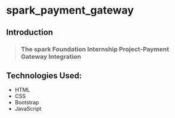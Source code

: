 # spark_payment_gateway

## Introduction
> ### The spark Foundation Internship Project-Payment Gateway Integration

## Technologies Used:
- HTML
- CSS
- Bootstrap
- JavaScript
